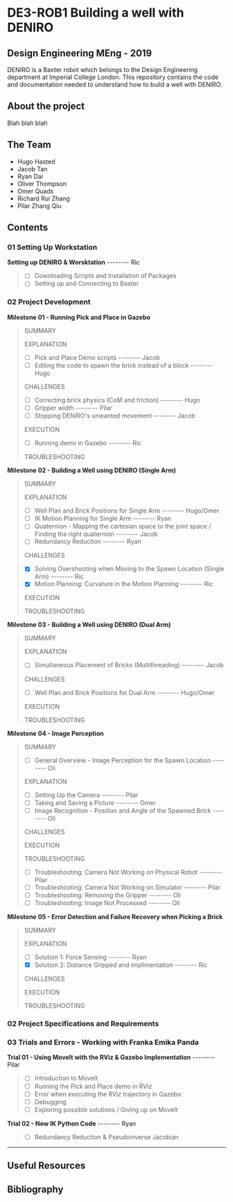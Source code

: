 # DE3-ROB1 Building a well with DENIRO
## Design Engineering MEng - 2019
DENIRO is a Baxter robot which belongs to the Design Engineering department at Imperial College London. This repository contains the code and documentation needed to understand how to build a well with DENIRO.

## About the project
Blah blah blah

## The Team
- Hugo Hasted
- Jacob Tan
- Ryan Dai
- Oliver Thompson
- Omer Quads
- Richard Rui Zhang
- Pilar Zhang Qiu

## Contents
### 01 Setting Up Workstation
**Setting up DENIRO & Worsktation** -------- Ric
> - [ ] Downloading Scripts and Installation of Packages
> - [ ] Setting up and Connecting to Baxter

### 02 Project Development
**Milestone 01 - Running Pick and Place in Gazebo**
>SUMMARY 
>
>EXPLANATION 
>- [ ] Pick and Place Demo scripts -------- Jacob  
>- [ ] Editing the code to spawn the brick instead of a block -------- Hugo   
>
>CHALLENGES  
>- [ ] Correcting brick physics (CoM and friction) -------- Hugo  
>- [ ] Gripper width -------- Pilar  
>- [ ] Stopping DENIRO's unwanted movement -------- Jacob  
>
>EXECUTION  
>- [ ] Running demo in Gazebo -------- Ric  
>
>TROUBLESHOOTING  

**Milestone 02 - Building a Well using DENIRO (Single Arm)**
>SUMMARY
>
>EXPLANATION
>- [ ] Well Plan and Brick Positions for Single Arm -------- Hugo/Omer
>- [ ] IK Motion Planning for Single Arm -------- Ryan
>- [ ] Quaternion - Mapping the cartesian space to the joint space / Finding the right quaternion -------- Jacob
>- [ ] Redundancy Reduction -------- Ryan
>
>CHALLENGES
>- [x] Solving Overshooting when Moving to the Spawn Location (Single Arm) -------- Ric
>- [x] Motion Planning: Curvature in the Motion Planning -------- Ric
>
>EXECUTION
>
>TROUBLESHOOTING

**Milestone 03 - Building a Well using DENIRO (Dual Arm)**
>SUMMARY
>
>EXPLANATION
>- [ ] Simultaneous Placement of Bricks (Multithreading) -------- Jacob
>
>CHALLENGES
>- [ ] Well Plan and Brick Positions for Dual Arm -------- Hugo/Omer
>
>EXECUTION
>
>TROUBLESHOOTING

**Milestone 04 - Image Perception**
>SUMMARY
>
>- [ ] General Overview - Image Perception for the Spawn Location -------- Oli
>
>EXPLANATION
>- [ ] Setting Up the Camera -------- Pilar
>- [ ] Taking and Saving a Picture -------- Omer
>- [ ] Image Recognition - Position and Angle of the Spawned Brick -------- Oli
>
>CHALLENGES
>
>EXECUTION
>
>TROUBLESHOOTING
>- [ ] Troubleshooting: Camera Not Working on Physical Robot -------- Pilar
>- [ ] Troubleshooting: Camera Not Working on Simulator -------- Pilar
>- [ ] Troubleshooting: Removing the Gripper -------- Oli
>- [ ] Troubleshooting: Image Not Processed -------- Oli

**Milestone 05 - Error Detection and Failure Recovery when Picking a Brick**
>SUMMARY
>
>EXPLANATION
>- [ ] Solution 1: Force Sensing -------- Ryan
>- [x] Solution 2: Distance Gripped and implimentation -------- Ric
>
>CHALLENGES
>
>EXECUTION
>
>TROUBLESHOOTING

### 02 Project Specifications and Requirements

### 03 Trials and Errors - Working with Franka Emika Panda
**Trial 01 - Using MoveIt with the RViz & Gazebo Implementation** -------- Pilar
>- [ ] Introduction to MoveIt
>- [ ] Running the Pick and Place demo in RViz
>- [ ] Error when executing the RViz trajectory in Gazebo
>- [ ] Debugging
>- [ ] Exploring possible solutions / Giving up on MoveIt

**Trial 02 - New IK Python Code** -------- Ryan
>- [ ] Redundancy Reduction & Pseudoinverse Jacobian
---
## Useful Resources

## Bibliography
